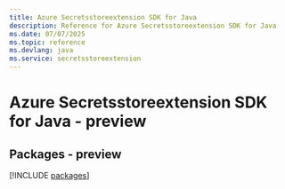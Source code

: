 ```yaml
---
title: Azure Secretsstoreextension SDK for Java
description: Reference for Azure Secretsstoreextension SDK for Java
ms.date: 07/07/2025
ms.topic: reference
ms.devlang: java
ms.service: secretsstoreextension
---
```

# Azure Secretsstoreextension SDK for Java - preview
## Packages - preview
[!INCLUDE [packages](secretsstoreextension-index.md)]